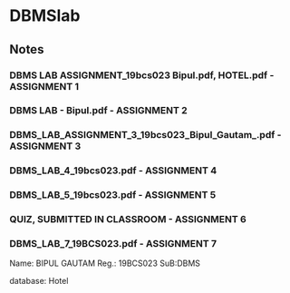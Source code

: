 # DBMSlab

## Notes 

### DBMS LAB ASSIGNMENT_19bcs023 Bipul.pdf, HOTEL.pdf -    **ASSIGNMENT 1**


### DBMS LAB - Bipul.pdf -     **ASSIGNMENT 2**


### DBMS_LAB_ASSIGNMENT_3_19bcs023_Bipul_Gautam_.pdf -     **ASSIGNMENT 3**


### DBMS_LAB_4_19bcs023.pdf -    **ASSIGNMENT 4**


### DBMS_LAB_5_19bcs023.pdf -     **ASSIGNMENT 5**


### QUIZ, SUBMITTED IN CLASSROOM -     **ASSIGNMENT 6**


### DBMS_LAB_7_19BCS023.pdf -    **ASSIGNMENT 7**

Name: BIPUL GAUTAM
Reg.: 19BCS023
SuB:DBMS

database: Hotel           
